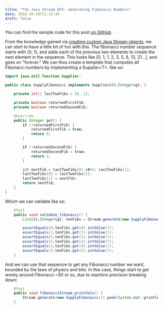 ```yaml
---
title: "The Java Stream API: Generating Fibonacci Numbers"
date: 2018-10-20T21:13:49
draft: false
---
```


You can find the sample code for this post [on GitHub](https://github.com/nfisher23/java_stream_api_samples).

From the knowledge gained via [creating custom Java Stream objects](https://nickolasfisher.com/blog/The-Java-Stream-API-Creating-Custom-Lazy-Infinite-Streams), we can start
to have a little bit of fun with this. The fibonacci number sequence starts with \[0, 1\], and adds each of the previous two elements to create the next element in the sequence.
This looks like \[0, 1, 1, 2, 3, 5, 8, 13, 21...\], and goes on &#34;forever.&#34; We can thus create a template that computes all Fibonacci numbers by implementing a Supplier&lt;T&gt;. like so:

```java
import java.util.function.Supplier;

public class SupplyFibonacci implements Supplier&lt;Integer&gt; {

    private int[] lastTwoFibs = {0, 1};

    private boolean returnedFirstFib;
    private boolean returnedSecondFib;

    @Override
    public Integer get() {
        if (!returnedFirstFib) {
            returnedFirstFib = true;
            return 0;
        }

        if (!returnedSecondFib) {
            returnedSecondFib = true;
            return 1;
        }

        int nextFib = lastTwoFibs[0] &#43; lastTwoFibs[1];
        lastTwoFibs[0] = lastTwoFibs[1];
        lastTwoFibs[1] = nextFib;
        return nextFib;
    }
}

```

Which we can validate like so:

```java
    @Test
    public void validate_fibonacci() {
        List&lt;Integer&gt; tenFibs = Stream.generate(new SupplyFibonacci()).limit(10).collect(Collectors.toList());

        assertEquals(0,tenFibs.get(0).intValue());
        assertEquals(1,tenFibs.get(1).intValue());
        assertEquals(1,tenFibs.get(2).intValue());
        assertEquals(2,tenFibs.get(3).intValue());
        assertEquals(3,tenFibs.get(4).intValue());
        assertEquals(5,tenFibs.get(5).intValue());
    }

```

And we can use that sequence to get any Fibonacci number we want, bounded by the laws of physics and bits. In this case, things start to get wonky around Fibonacci ~50 or so, due to machine precision breaking down:

```java
    @Test
    public void fibonacciStream_printVals() {
        Stream.generate(new SupplyFibonacci()).peek(System.out::println).limit(25).collect(Collectors.toList());
    }

```
